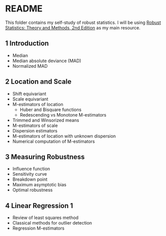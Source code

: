 # README

This folder contains my self-study of robust statistics. I will be using [Robust Statistics: Theory and Methods, 2nd Edition](https://www.wiley.com/en-us/Robust+Statistics:+Theory+and+Methods+(with+R),+2nd+Edition-p-9781119214687) as my main resource.

## 1 Introduction
- Median
- Median absolute deviance (MAD)
- Normalized MAD

## 2 Location and Scale
- Shift equivariant
- Scale equivariant
- M-estimators of location 
    - Huber and Bisquare functions
    - Redescending vs Monotone M-estimators
- Trimmed and Winsorized means
- M-estimators of scale
- Dispersion estimators
- M-estimators of location with unknown dispersion
- Numerical computation of M-estimators

## 3 Measuring Robustness
- Influence function
- Sensitivity curve
- Breakdown point
- Maximum asymptotic bias
- Optimal robustness

## 4 Linear Regression 1
- Review of least squares method
- Classical methods for outlier detection
- Regression M-estimators